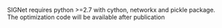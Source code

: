 SIGNet requires python >=2.7 with cython, networkx and pickle package. The optimization code will be available after publication
